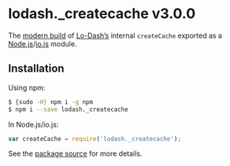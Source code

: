 # lodash._createcache v3.0.0

The [modern build](https://github.com/lodash/lodash/wiki/Build-Differences) of [Lo-Dash’s](https://lodash.com/) internal `createCache` exported as a [Node.js](http://nodejs.org/)/[io.js](https://iojs.org/) module.

## Installation

Using npm:

```bash
$ {sudo -H} npm i -g npm
$ npm i --save lodash._createcache
```

In Node.js/io.js:

```js
var createCache = require('lodash._createcache');
```

See the [package source](https://github.com/lodash/lodash/blob/3.0.0-npm-packages/lodash._createcache/index.js) for more details.
